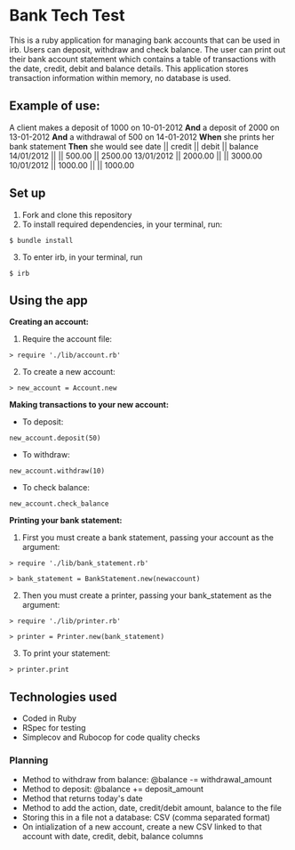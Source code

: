 # Bank Tech Test
This is a ruby application for managing bank accounts that can be used in irb. Users can deposit, withdraw and check balance. The user can print out their bank account statement which contains a table of transactions with the date, credit, debit and balance details. This application stores transaction information within memory, no database is used.

## Example of use:
A client makes a deposit of 1000 on 10-01-2012
**And** a deposit of 2000 on 13-01-2012
**And** a withdrawal of 500 on 14-01-2012
**When** she prints her bank statement
**Then** she would see
date || credit || debit || balance
14/01/2012 || || 500.00 || 2500.00
13/01/2012 || 2000.00 || || 3000.00
10/01/2012 || 1000.00 || || 1000.00

## Set up
1) Fork and clone this repository
2) To install required dependencies, in your terminal, run:
```
$ bundle install
```
3) To enter irb, in your terminal, run
```
$ irb
```

## Using the app

**Creating an account:**
1) Require the account file:
```
> require './lib/account.rb'
```
2) To create a new account:
```
> new_account = Account.new
```

**Making transactions to your new account:**
- To deposit:
```
new_account.deposit(50)
```
- To withdraw:
```
new_account.withdraw(10)
```
- To check balance:
```
new_account.check_balance
```

**Printing your bank statement:**
1) First you must create a bank statement, passing your account as the argument:
```
> require './lib/bank_statement.rb'
```
```
> bank_statement = BankStatement.new(newaccount)
```
2) Then you must create a printer, passing your bank_statement as the argument:
```
> require './lib/printer.rb'
```
```
> printer = Printer.new(bank_statement)
```
3) To print your statement:
```
> printer.print
```

## Technologies used
- Coded in Ruby
- RSpec for testing
- Simplecov and Rubocop for code quality checks

### Planning
- Method to withdraw from balance: @balance -= withdrawal_amount
- Method to deposit: @balance += deposit_amount
- Method that returns today's date
- Method to add the action, date, credit/debit amount, balance to the file
- Storing this in a file not a database: CSV (comma separated format)
- On intialization of a new account, create a new CSV linked to that account with date, credit, debit, balance columns


